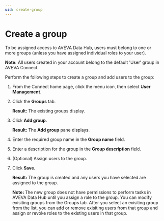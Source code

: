 ```yaml
---
uid: create-group
---
```


# Create a group

To be assigned access to AVEVA Data Hub, users must belong to one or more groups (unless you have assigned individual roles to your user). 

**Note:** All users created in your account belong to the default 'User' group in AVEVA Connect.

Perform the following steps to create a group and add users to the group:

1.	From the Connect home page, click the menu icon, then select **User Management**.

2.	Click the **Groups** tab. 

    **Result:** The existing groups display.

3.	Click **Add group**. 
 
    **Result:** The **Add group** pane displays.

4.	Enter the required group name in the **Group name** field.

5.	Enter a description for the group in the **Group description** field.

6.	(Optional) Assign users to the group. 

7. Click **Save**.
 
   **Result:** The group is created and any users you have selected are assigned to the group.

   **Note:** The new group does not have permissions to perform tasks in AVEVA Data Hub until you assign a role to the group. You can modify exisiting groups from the Groups tab. After you select an exisiting group from the list, you can add or remove exisiting users from that group and assign or revoke roles to the existing users in that group.
   